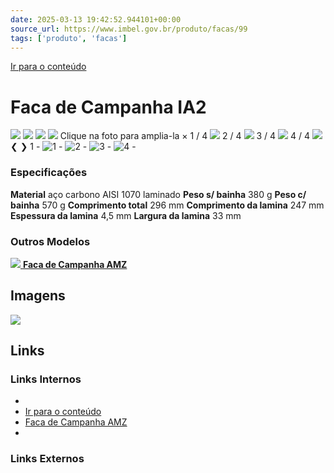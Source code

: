 ```yaml
---
date: 2025-03-13 19:42:52.944101+00:00
source_url: https://www.imbel.gov.br/produto/facas/99
tags: ['produto', 'facas']
---
```


[](https://www.imbel.gov.br/produto/facas/99)
[Ir para o conteúdo](https://www.imbel.gov.br/produto/facas/99#conteudo)
# Faca de Campanha IA2
![](https://www.imbel.gov.br/storage/produto/99-1683293109.png)
![](https://www.imbel.gov.br/storage/produto/99-1683293118.png)
![](https://www.imbel.gov.br/storage/produto/99-1683293125.png)
![](https://www.imbel.gov.br/storage/produto/99-1683293132.png)
Clique na foto para amplia-la 
×
1 / 4
![](https://www.imbel.gov.br/storage/produto/99-1683293109.png)
2 / 4
![](https://www.imbel.gov.br/storage/produto/99-1683293118.png)
3 / 4
![](https://www.imbel.gov.br/storage/produto/99-1683293125.png)
4 / 4
![](https://www.imbel.gov.br/storage/produto/99-1683293132.png)
❮ ❯
1 - 
![1 - ](https://www.imbel.gov.br/storage/produto/99-1683293109.png)
![2 - ](https://www.imbel.gov.br/storage/produto/99-1683293118.png)
![3 - ](https://www.imbel.gov.br/storage/produto/99-1683293125.png)
![4 - ](https://www.imbel.gov.br/storage/produto/99-1683293132.png)
### Especificações
**Material**
aço carbono AISI 1070 laminado
**Peso s/ bainha**
380 g
**Peso c/ bainha**
570 g
**Comprimento total**
296 mm
**Comprimento da lamina**
247 mm
**Espessura da lamina**
4,5 mm
**Largura da lamina**
33 mm
### Outros Modelos
[ ![](https://www.imbel.gov.br/storage/produto/100-1683293499.png) **Faca de Campanha AMZ** ](https://www.imbel.gov.br/produto/facas/100)
[ ](https://www.imbel.gov.br/produto/facas/99#home)


## Imagens

![](https://www.imbel.gov.br/storage/produto/99-1683293109.png)



## Links

### Links Internos

- [](https://www.imbel.gov.br/produto/facas/99)
- [Ir para o conteúdo](https://www.imbel.gov.br/produto/facas/99#conteudo)
- [Faca de Campanha AMZ](https://www.imbel.gov.br/produto/facas/100)
- [](https://www.imbel.gov.br/produto/facas/99#home)

### Links Externos


